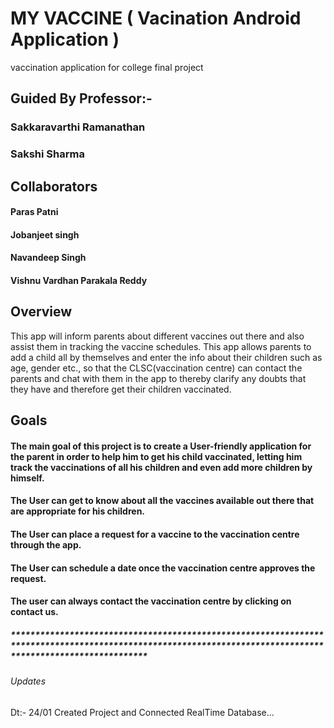 # MY VACCINE ( Vacination Android Application )
vaccination application for college final project

## Guided By Professor:-
 
### Sakkaravarthi Ramanathan 
### Sakshi Sharma 

## Collaborators
#### Paras Patni
#### Jobanjeet singh
#### Navandeep Singh
#### Vishnu Vardhan Parakala Reddy

## Overview

This app will inform parents about different vaccines out there and also assist them in tracking the vaccine schedules. This app allows parents to add a child all by themselves and enter the info about their children such as age, gender etc., so that the CLSC(vaccination centre) can contact the parents and chat with them in the app to thereby clarify any doubts that they have and therefore get their children vaccinated.

## Goals
#### The main goal of this project is to create a  User-friendly application for the parent in order to help him to get his child vaccinated, letting him track the vaccinations of all his children and even add more children  by himself. 
#### The User can get to know about all the vaccines available out there that are appropriate for his children.
#### The User can place a request for a vaccine to the vaccination centre through the app.
#### The User can schedule a date once the vaccination centre approves the request.
#### The user can always contact the vaccination centre by clicking on contact us.


##### ************************************************************************************************************************************************************
###### Updates
Dt:- 24/01 Created Project and Connected RealTime Database...
